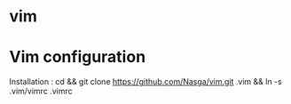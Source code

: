 vim
===

# Vim configuration

Installation : 
        cd && git clone https://github.com/Nasga/vim.git .vim && ln -s .vim/vimrc .vimrc
